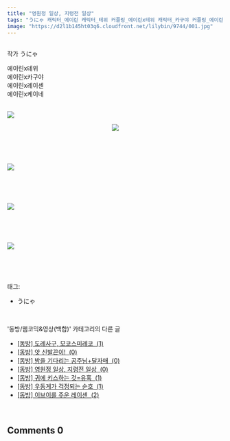 ```yaml
---
title: "영원정 일상, 지령전 일상"
tags: "うにゃ 캐릭터_에이린 캐릭터_테위 커플링_에이린x테위 캐릭터_카구야 커플링_에이린x카구야 캐릭터_레이센 커플링_에이린x레이센 캐릭터_케이네 커플링_에이린x케이네 동방／웹코믹&영상(백합)"
image: "https://d2l1b145ht03q6.cloudfront.net/lilybin/9744/001.jpg"
---
```

<div class="article">
<div class="area_view">
<div style="TEXT-ALIGN: left"><br/></div>
<div style="TEXT-ALIGN: left">작가 うにゃ</div>
<div style="TEXT-ALIGN: left">
<p>에이린x테위 <br/>에이린x카구야<br/>에이린x레이센<br/>에이린x케이네<br/><br/></p>
<p style="TEXT-ALIGN: left"><span class="imageblock" style="display: inline-block; width: 100%; height: auto; max-width: 100%;"><img src="{{ site.imgserver1 }}/lilybin/9744/001.jpg"/></span></p>
<p style="FLOAT: none; TEXT-ALIGN: center; CLEAR: none"><span class="imageblock" style="display: inline-block; width: 100%; height: auto; max-width: 100%;"><img src="{{ site.imgserver1 }}/lilybin/9744/002.jpg"/></span></p>
<p style="TEXT-ALIGN: left"></p>
<p style="TEXT-ALIGN: left"><br/></p>
<p style="TEXT-ALIGN: left"><br/></p>
<p style="TEXT-ALIGN: left"><span class="imageblock" style="display: inline-block; width: 100%; height: auto; max-width: 100%;"><img src="{{ site.imgserver1 }}/lilybin/9744/003.jpg"/></span></p>
<p style="TEXT-ALIGN: left"><br/></p>
<p style="TEXT-ALIGN: left"><br/></p>
<p style="TEXT-ALIGN: left"><span class="imageblock" style="display: inline-block; width: 100%; height: auto; max-width: 100%;"><img src="{{ site.imgserver1 }}/lilybin/9744/004.jpg"/></span></p>
<p style="TEXT-ALIGN: left"><br/></p>
<p style="TEXT-ALIGN: left"><br/></p>
<p style="TEXT-ALIGN: left"><span class="imageblock" style="display: inline-block; width: 100%; height: auto; max-width: 100%;"><img src="{{ site.imgserver1 }}/lilybin/9744/005.jpg"/></span></p></div>
<p><br/></p>
</div></div><br/>
<div class="tagTrail">
<p>태그: </p>
<ul>
<li>うにゃ</li>
</ul>
</div><br/>
<div class="another">
<p>'동방/웹코믹&amp;영상(백합)' 카테고리의 다른 글</p>
<ul>
<li><a href="/lilybin_9761">
[동방] 도레사구, 모코스미레코  (1)
</a></li>
<li><a href="/lilybin_9743">
[동방] 앗 신발끈이!  (0)
</a></li>
<li><a href="/lilybin_9751">
[동방] 밤을 기다리는 공주님+달자매  (0)
</a></li>
<li><a href="/lilybin_9744">
[동방] 영원정 일상, 지령전 일상  (0)
</a></li>
<li><a href="/lilybin_9722">
[동방] 귀에 키스하는 것=유혹  (1)
</a></li>
<li><a href="/lilybin_9712">
[동방] 우동게가 걱정되는 순호  (1)
</a></li>
<li><a href="/lilybin_9711">
[동방] 이브이를 주운 레이센  (2)
</a></li>
</ul>
</div><br/>
<div class="comment">
<h2 class="bold">Comments <span id="commentCount9744">0</span></h2>
<div style="clear:both;">
<div id="entry9744Comment" style="display:block">
</div>
</div>
</div><br/>
<br/>
<p id="refer"></p>
<br/>

